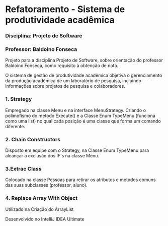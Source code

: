 # Refatoramento - Sistema de produtividade acadêmica

### Disciplina: Projeto de Software
### Professor: Baldoino Fonseca

Projeto para a disciplina Projeto de Software, sobre orientação do professor Baldoino Fonseca, como requisito à obtenção de nota.

O sistema de gestão de produtividade acadêmica objetiva o gerenciamento da produção acadêmica de um laboratório de pesquisa, incluindo informações sobre projetos de pesquisa e colaboradores.

### 1. Strategy
Empregado na classe Menu e na interface MenuStrategy. Criando o polimofismo do metodo Execute() e a Classe Enum TypeMenu (funciona como uma list) no qual cada posição é uma classe que forma um comando diferente.

### 2. Chain Constructors
Disposto em equipe com o Strategy, na Classe Enum TypeMenu para alcançar a exclusão dos IF's na classe Menu.

### 3.Extrac Class
Colocado na classe Pessoas para retirar os atributos e metodos comuns das suas subclasses (professor, aluno).

### 4. Replace Array With Object
Utilizado na Criação do ArrayList


Desenvolvido no IntelliJ IDEA Ultimate
